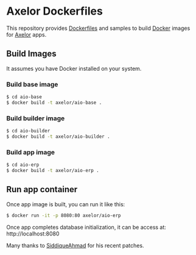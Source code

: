 # Axelor Dockerfiles

This repository provides [Dockerfiles](https://docs.docker.com/engine/reference/builder/) and samples to build [Docker](https://www.docker.com/what-docker) images for [Axelor](https://axelor.com) apps.

## Build Images

It assumes you have Docker installed on your system.

### Build base image

```sh
$ cd aio-base
$ docker build -t axelor/aio-base .
```

### Build builder image

```sh
$ cd aio-builder
$ docker build -t axelor/aio-builder .
```

### Build app image

```sh
$ cd aio-erp
$ docker build -t axelor/aio-erp .
```

## Run app container

Once app image is built, you can run it like this:

```sh
$ docker run -it -p 8080:80 axelor/aio-erp
```

Once app completes database initialization, it can be access at: http://localhost:8080

Many thanks to [SiddiqueAhmad](https://github.com/SiddiqueAhmad) for his recent patches.